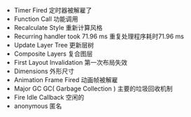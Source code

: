- Timer Fired 定时器被解雇了
- Function Call 功能调用
- Recalculate Style 重新计算风格
- Recurring handler took 71.96 ms  重复处理程序耗时71.96 ms
- Update Layer Tree 更新层树
- Composite Layers 复合图层
- First Layout Invalidation 第一次布局失效
- Dimensions 外形尺寸
- Animation Frame Fired 动画帧被解雇
- Major GC GC( Garbage Collection ) 主要的垃圾回收机制
- Fire Idle Callback 空闲的
- anonymous 匿名
